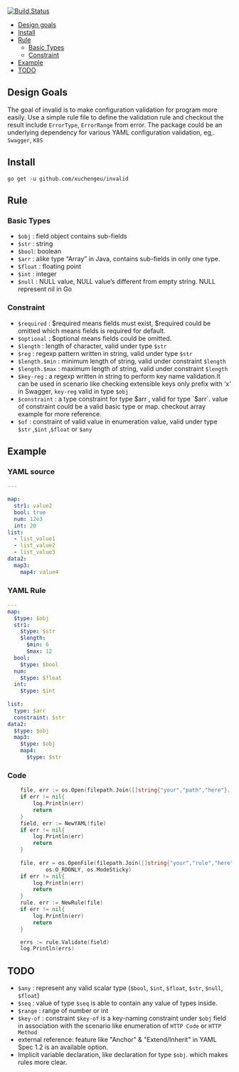 [![Build Status](https://app.travis-ci.com/xuchangeu/invalid.svg?branch=main)](https://app.travis-ci.com/xuchangeu/invalid)


- [Design goals](#design-goals)
- [Install](#install)
- [Rule](#rule)
  - [Basic Types](#basic-types)
  - [Constraint](#constraint)
- [Example](#example)
- [TODO](#todo)

## Design Goals
The goal of invalid is to make configuration validation for program more easily.
Use a simple rule file to define the validation rule
and checkout the result include `ErrorType`, `ErrorRange` from error.
The package could be an underlying dependency for various YAML configuration validation,
eg,. `Swagger`, `K8S`

## Install
```shell
go get -u github.com/xuchengeu/invalid
```


## Rule

### Basic Types

- `$obj`  : field object contains sub-fields
- `$str`  : string
- `$bool`: boolean
- `$arr`  : alike type “Array” in Java, contains sub-fields in only one type.
- `$float`  : floating point
- `$int`  : integer
- `$null`  : NULL value, NULL value’s different from empty string. NULL represent nil in Go

### Constraint

- `$required` :  $required means fields must exist, $required could be omitted which means fields is required for default.
- `$optional` :  $optional means fields could be omitted.
- `$length` : length of character, valid under type `$str`
- `$reg` : regexp pattern written in string, valid under type `$str`
- `$length.$min` : minimum length of string, valid under constraint `$length`
- `$length.$max` : maximum length of string, valid under constraint `$length`
- `$key-reg` : a regexp written in string to perform key name validation.It can be used in scenario like checking extensible keys only prefix with ‘x’ in Swagger, `key-reg` valid in type `$obj`
- `$constraint` : a type constraint for type $arr , valid for type `$arr`. value of constraint could be a valid basic type or map. checkout array example for more reference.
- `$of` : constraint of valid value in enumeration value, valid under type `$str` ,`$int` ,`$float` or `$any`


## Example

### YAML source
```yaml
---

map:
  str1: value2
  bool: true
  num: 12e3
  int: 20
list:
  - list_value1
  - list_value2
  - list_value3
data2:
  map3:
    map4: value4
```

### YAML Rule
```yaml
---
map: 
  $type: $obj
  str1: 
    $type: $str
    $length: 
      $min: 6
      $max: 12
  bool:
    $type: $bool
  num:
    $type: $float
  int:
    $type: $int
  
list:
  type: $arr
  constraint: $str
data2:
  $type: $obj 
  map3:
    $type: $obj
    map4:
      $type: $str
```

### Code
```go
    file, err := os.Open(filepath.Join([]string{"your","path","here"}...))
    if err != nil{
	    log.Println(err)
        return
    }
    field, err := NewYAML(file)
    if err != nil{
        log.Println(err)
        return
    }
	
    file, err = os.OpenFile(filepath.Join([]string{"your","rule","here"}...), 
            os.O_RDONLY, os.ModeSticky)
    if err != nil{
        log.Println(err)
        return
    }
    rule, err := NewRule(file)
    if err != nil{
        log.Println(err)
        return
    }

    errs := rule.Validate(field)
    log.Println(errs)
```


## TODO

- `$any`  : represent any valid scalar type (`$bool`, `$int`, `$float`, `$str`, `$null`, `$float`)
- `$seq`  : value of type `$seq` is able to contain any value of types inside.
- `$range` : range of number or int
- `$key-of` : constraint `$key-of` is a key-naming constraint under `$obj` field in association with the scenario like enumeration of `HTTP Code` or `HTTP Method`
- external reference: feature like  "Anchor" & "Extend/Inherit" in YAML Spec 1.2 is an available option.
- Implicit variable declaration, like declaration for type `$obj`. which makes rules more clear.